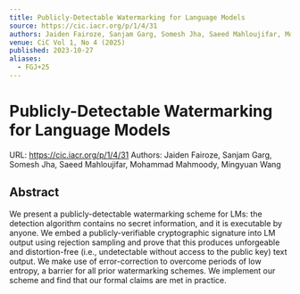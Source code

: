 ```yaml
---
title: Publicly-Detectable Watermarking for Language Models
source: https://cic.iacr.org/p/1/4/31
authors: Jaiden Fairoze, Sanjam Garg, Somesh Jha, Saeed Mahloujifar, Mohammad Mahmoody, Mingyuan Wang
venue: CiC Vol 1, No 4 (2025)
published: 2023-10-27
aliases:
  - FGJ+25
---
```

# Publicly-Detectable Watermarking for Language Models
URL: https://cic.iacr.org/p/1/4/31
Authors: Jaiden Fairoze, Sanjam Garg, Somesh Jha, Saeed Mahloujifar, Mohammad Mahmoody, Mingyuan Wang

## Abstract
We present a publicly-detectable watermarking scheme for LMs: the detection algorithm contains no secret information, and it is executable by anyone. We embed a publicly-verifiable cryptographic signature into LM output using rejection sampling and prove that this produces unforgeable and distortion-free (i.e., undetectable without access to the public key) text output. We make use of error-correction to overcome periods of low entropy, a barrier for all prior watermarking schemes. We implement our scheme and find that our formal claims are met in practice.